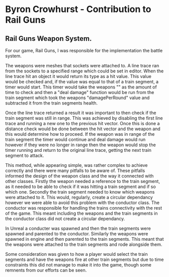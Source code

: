 # Byron Crowhurst - Contribution to Rail Guns
## Rail Guns Weapon System.

For our game, Rail Guns, I was responsible for the implementation the battle system.

The weapons were meshes that sockets were attached to. A line trace ran from the sockets to a specified range which could be set in editor.
When the line trace hit an object it would return its type as a hit value. This value would be checked and, if the value was equal to that of a train segment, a timer would start. This timer would take the weapons "" as the amount of time to check and then a "deal damage" function would be run from the train segment which took the weapons "damagePerRound" value and subtracted it from the train segments health.

Once the line trace returned a result it was important to then check if the train segment was still in range. This was achieved by disabling the first line trace and running a new one to the previous hit vector. Once this is done a distance check would be done between the hit vector and the weapon and this would determine how to proceed.
If the weapon was in range of the train segment the timer would continue and deal damage would run however if they were no longer in range then the weapon would stop the timer running and return to the original line trace, getting the next train segment to attack.

This method, while appearing simple, was rather complex to achieve correctly and there were many pitfalls to be aware of. These pitfalls informed the design of the weapon class and the way it connected with other classes.
Firstly the weapon needed a reference to the train segment, as it needed to be able to check if it was hitting a train segment and if so which one.
Secondly the train segment needed to know which weapons were attached to it.
This would, regularly, create a circular dependancy however we were able to avoid this problem with the conductor class.
The conductor was responsible for handling the trains connectivity with the rest of the game. This meant including the weapons and the train segments in the conductor class did not create a circular dependancy.

In Unreal a conducter was spawned and then the train segments were spawned and parented to the conductor. Similarly the weapons were spawned in engine and then parented to the train segments. This meant that the weapons were attached to the train segments and rode alongside them.

Some consideration was given to how a player would select the train segments and have the weapons fire at other train segments but due to time constraints this did not manage to make it into the game, though some remnents from our efforts can be seen.
